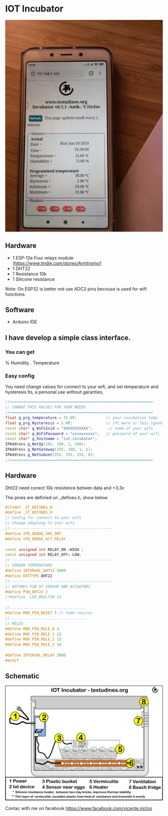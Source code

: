 # IOT Incubator


![alt text](https://github.com/vniclos/iot-incubator/blob/master/img/smartphone.jpg "Incubator IOT" )

## Hardware

- 1 ESP-12e Four relays module  (https://www.tindie.com/stores/Armtronix/)
- 1 DHT22
- 1 Resistance 10k
- 1 Silicone resistance

Note:
On ESP32 is better not use ADC2 pins becouse is used
for wifi functions.

## Software
- Arduino IDE

## I have develop a simple class interface.

### You can get 
% Humidity .
Temperature


### Easy config ###
You need change values for connect to your wifi, and set temperature and hysteresis
Its, a personal use without garanties, 

```cpp
//================================================================
// CHANGE THIS VALUES FOR YOUR NEEDS
//================================================================
float g_prg_temperature = 31.0f;             // your incubation temp
float g_prg_Hysteresis = 1.0f;               // 1ºC more or less (good live for relays),
const char* g_WiFiSsid = "XXXXXXXXXXX";       // name of your wifi
const char* g_WiFiPassword = "xxxxxxxxxx";   // password of your wifi
const char* g_hostname = "iot-incubator";
IPAddress g_NetIp(192, 168, 1, 100);
IPAddress g_NetGateway(192, 168, 1, 1);
IPAddress g_NetSubnet(255, 255, 255, 0);
//================================================================
```

## Hardware 

Dht22 need   conect 10k resistence betwen data and +3.3v
  
  The pines are definied on _defines.h, show below
  
  ```cpp
  #ifndef _ST_DEFINES_H
#define _ST_DEFINES_H
// Config for connect to your wifi
// change adapting to your wifi.
// ---------------------------------------------
#define STD_DEBUG_SNS_DHT
#define STD_DEBUG_ACT_RELAY

const unsigned int RELAY_ON =HIGH ;
const unsigned int RELAY_OFF= LOW;
//----------------------------------------------
// SENSOR TEMPERATURE
#define INTERVAL_DHT22 5000
#define DHTTYPE DHT22
//----------------------------------------------
// DEFINES PIN OF SENSOR AND ACTUATORS
#define PIN_DHT22 2
//#define  LED_BUILTIN 13

//..................................
#define MOD_PIN_RESET 5 // todo revisar
//..................................
// RELES 
#define MOD_PIN_RELE_0 4 
#define MOD_PIN_RELE_1 12 
#define MOD_PIN_RELE_2 13
#define MOD_PIN_RELE_3 14

#define INTERVAL_RELAY 5000
#endif
```

## Schematic
![alt text](https://github.com/vniclos/iot-incubator/blob/master/img/incubator-schema.png "Incubator IOT" )

Contac with me on facebook 
https://www.facebook.com/vicente.niclos
